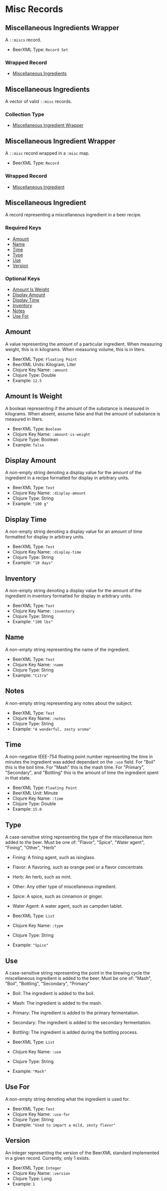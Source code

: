 # Misc Records

## Miscellaneous Ingredients Wrapper

A `::miscs` record.

- BeerXML Type: `Record Set`

### Wrapped Record

- [Miscellaneous Ingredients](#miscellaneous-ingredients)

## Miscellaneous Ingredients

A vector of valid `::misc` records.

### Collection Type

- [Miscellaneous Ingredient Wrapper](#miscellaneous-ingredient-wrapper)

## Miscellaneous Ingredient Wrapper

A `::misc` record wrapped in a `:misc` map.

- BeerXML Type: `Record`

### Wrapped Record

- [Miscellaneous Ingredient](#miscellaneous-ingredient)

## Miscellaneous Ingredient

A record representing a miscellaneous ingredient in a beer recipe.

### Required Keys

- [Amount](#amount)
- [Name](#name)
- [Time](#time)
- [Type](#type)
- [Use](#use)
- [Version](#version)

### Optional Keys

- [Amount Is Weight](#amount-is-weight)
- [Display Amount](#display-amount)
- [Display Time](#display-time)
- [Inventory](#inventory)
- [Notes](#notes)
- [Use For](#use-for)

## Amount

A value representing the amount of a particular ingredient.
When measuring weight, this is in kilograms.
When measuring volume, this is in liters.

- BeerXML Type: `Floating Point`
- BeerXML Units: Kilogram, Liter
- Clojure Key Name: `:amount`
- Clojure Type: Double
- Example: `12.5`

## Amount Is Weight

A boolean representing if the amount of the substance is measured in kilograms.
When absent, assume false and that the amount of substance is measured in liters.

- BeerXML Type: `Boolean`
- Clojure Key Name: `:amount-is-weight`
- Clojure Type: Boolean
- Example: `false`

## Display Amount

A non-empty string denoting a display value for the amount of the ingredient in a recipe formatted for display in arbitrary units.

- BeerXML Type: `Text`
- Clojure Key Name: `:display-amount`
- Clojure Type: String
- Example: `"100 g"`

## Display Time

A non-empty string denoting a display value for an amount of time formatted for display in arbitrary units.

- BeerXML Type: `Text`
- Clojure Key Name: `:display-time`
- Clojure Type: String
- Example: `"10 days"`

## Inventory

A non-empty string denoting a display value for the amount of the ingredient in inventory formatted for display in arbitrary units.

- BeerXML Type: `Text`
- Clojure Key Name: `:inventory`
- Clojure Type: String
- Example: `"100 lbs"`

## Name

A non-empty string representing the name of the ingredient.

- BeerXML Type: `Text`
- Clojure Key Name: `:name`
- Clojure Type: String
- Example: `"Citra"`

## Notes

A non-empty string representing any notes about the subject.

- BeerXML Type: `Text`
- Clojure Key Name: `:notes`
- Clojure Type: String
- Example: `"A wonderful, zesty aroma"`

## Time

A non-negative IEEE-754 floating point number representing the time in minutes the ingredient was added dependant on the `:use` field.
For "Boil" this is the boil time.
For "Mash" this is the mash time.
For "Primary", "Secondary", and "Bottling" this is the amount of time the ingredient spent in that state.

- BeerXML Type: `Floating Point`
- BeerXML Unit: Minute
- Clojure Key Name: `:time`
- Clojure Type: Double
- Example: `15.0`

## Type

A case-sensitive string representing the type of the miscellaneous item added to the beer.
Must be one of: "Flavor", "Spice", "Water agent", "Fining", "Other", "Herb"

- Fining: A fining agent, such as isinglass.
- Flavor: A flavoring, such as orange peel or a flavor concentrate.
- Herb: An herb, such as mint.
- Other: Any other type of miscellaneous ingredient.
- Spice: A spice, such as cinnamon or ginger.
- Water Agent: A water agent, such as campden tablet.

- BeerXML Type: `List`
- Clojure Key Name: `:type`
- Clojure Type: String
- Example: `"Spice"`

## Use

A case-sensitive string representing the point in the brewing cycle the miscellaneous ingredient is added to the beer.
Must be one of: "Mash", "Boil", "Bottling", "Secondary", "Primary"

- Boil: The ingredient is added to the boil.
- Mash: The ingredient is added to the mash.
- Primary: The ingredient is added to the primary fermentation.
- Secondary: The ingredient is added to the secondary fermentation.
- Bottling: The ingredient is added during the bottling process.

- BeerXML Type: `List`
- Clojure Key Name: `:use`
- Clojure Type: String
- Example: `"Mash"`

## Use For

A non-empty string denoting what the ingredient is used for.

- BeerXML Type: `Text`
- Clojure Key Name: `:use-for`
- Clojure Type: String
- Example: `"Used to impart a mild, zesty flavor"`

## Version

An integer representing the version of the BeerXML standard implemented in a given record. Currently, only 1 exists.

- BeerXML Type: `Integer`
- Clojure Key Name: `:version`
- Clojure Type: Long
- Example: `1`
